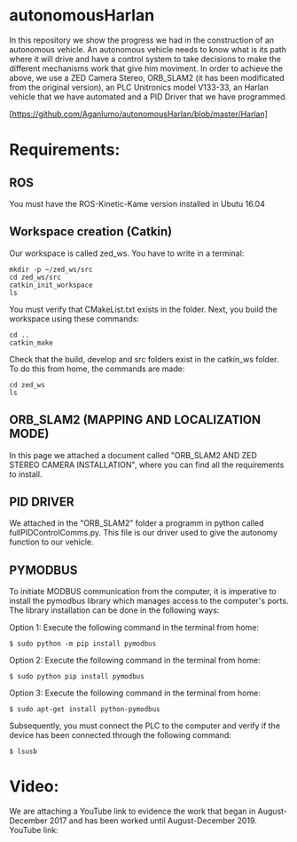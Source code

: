 # autonomousHarlan
In this repository we show the progress we had in the construction of an autonomous vehicle. An autonomous vehicle needs to know what is its path where it will drive and have a control system to take decisions to make the different mechanisms work that give him moviment.
In order to achieve the above, we use a ZED Camera Stereo, ORB_SLAM2 (it has been modificated from the original version), an PLC Unitronics model V133-33, an Harlan vehicle that we have automated and a PID Driver that we have programmed. 

[https://github.com/Aganlumo/autonomousHarlan/blob/master/Harlan]

# Requirements:
## ROS
You must have the ROS-Kinetic-Kame version installed in Ubutu 16.04

## Workspace creation (Catkin)
Our workspace is called zed_ws. You have to write in a terminal:
```
mkdir -p ~/zed_ws/src
cd zed_ws/src
catkin_init_workspace
ls
```

You must verify that CMakeList.txt exists in the folder. Next, you build the workspace using these commands:
```
cd ..
catkin_make
```
Check that the build, develop and src folders exist in the catkin_ws folder. To do this from home, the commands are made:
```
cd zed_ws
ls
```

## ORB_SLAM2 (MAPPING AND LOCALIZATION MODE)
In this page we attached a document called "ORB_SLAM2 AND ZED STEREO CAMERA INSTALLATION", where you can find all the requirements to install.

## PID DRIVER
We attached in the "ORB_SLAM2" folder a programm in python called fullPIDControlComms.py. This file is our driver used to give the autonomy function to our vehicle.


## PYMODBUS
To initiate MODBUS communication from the computer, it is imperative to install the pymodbus library which manages access to the computer's ports. The library installation can be done in the following ways:

Option 1: Execute the following command in the terminal from home:

```
$ sudo python -m pip install pymodbus

```
Option 2: Execute the following command in the terminal from home:

```
$ sudo python pip install pymodbus

```
Option 3: Execute the following command in the terminal from home:
```
$ sudo apt-get install python-pymodbus

```
Subsequently, you must connect the PLC to the computer and verify if the device has been connected through the following command:
```
$ lsusb
```

# Video:
We are attaching a YouTube link to evidence the work that began in August-December 2017 and has been worked until August-December 2019.
YouTube link:
